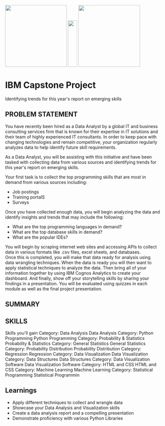 <div align="left">
  <span><img src="https://user-images.githubusercontent.com/122895160/230727659-ad586d9c-857c-46b9-89c8-9a816b7ebb96.png" width=200 /></span>
  <span><img src="https://user-images.githubusercontent.com/122895160/230728045-ad453dfd-c915-4818-b400-18143918c2c2.png" height=150 width=30 /></span>
  <span><img src="https://user-images.githubusercontent.com/122895160/230727703-962fd0dc-2517-43ef-9559-82f992393560.png" width=200 /></span>
</div>

# IBM Capstone Project
Identifying trends for this year's report on emerging skills

## PROBLEM STATEMENT
You have recently been hired as a Data Analyst by a global IT and business consulting services firm that is known for their expertise in IT solutions and their team of highly experienced IT consultants.  In order to keep pace with changing technologies and remain competitive, your organization regularly analyzes data to help identify future skill requirements. 

As a Data Analyst, you will be assisting with this initiative and have been tasked with collecting data from various sources and identifying trends for this year's report on emerging skills. 

Your first task is to collect the top programming skills that are most in demand from various sources including:
- Job postings
- Training portalS
- Surveys

Once you have collected enough data, you will begin analyzing the data and identify insights and trends that may include the following:
- What are the top programming languages in demand?
- What are the top database skills in demand?
- What are the popular IDEs?

You will begin by scraping internet web sites and accessing APIs to collect data in various formats like .csv files, excel sheets, and databases.   
Once this is completed, you will make that data ready for analysis using data wrangling techniques. 
When the data is ready you will then want to apply statistical techniques to analyze the data.  Then bring all of your information together by using  IBM Cognos Analytics to create your dashboard. And finally, show off your storytelling skills by sharing your findings in a presentation.
You will be evaluated using quizzes in each module as well as the final project presentation.


## SUMMARY


## SKILLS
Skills you'll gain
Category: Data Analysis
Data Analysis
Category: Python Programming
Python Programming
Category: Probability & Statistics
Probability & Statistics
Category: General Statistics
General Statistics
Category: Probability Distribution
Probability Distribution
Category: Regression
Regression
Category: Data Visualization
Data Visualization
Category: Data Structures
Data Structures
Category: Data Visualization Software
Data Visualization Software
Category: HTML and CSS
HTML and CSS
Category: Machine Learning
Machine Learning
Category: Statistical Programming
Statistical Programmin


## Learnings
- Apply different techniques to collect and wrangle data
- Showcase your Data Analysis and Visualization skills 
- Create a data analysis report and a compelling presentation
- Demonstrate proficiency with various Python Libraries

